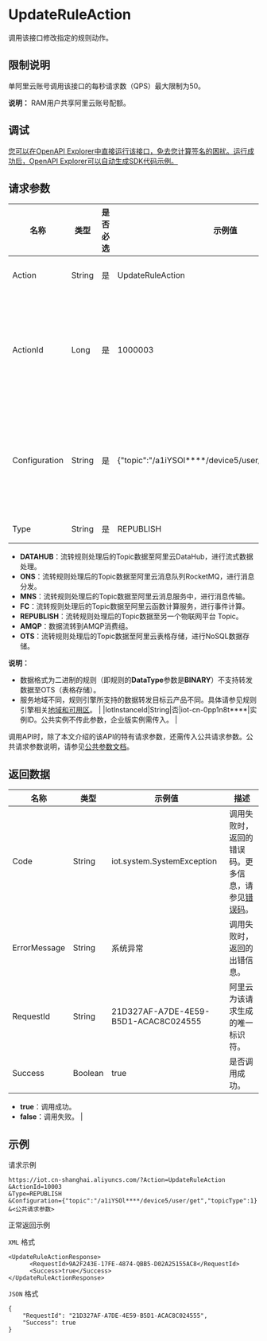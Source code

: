 # UpdateRuleAction

调用该接口修改指定的规则动作。

## 限制说明

单阿里云账号调用该接口的每秒请求数（QPS）最大限制为50。

**说明：** RAM用户共享阿里云账号配额。

## 调试

[您可以在OpenAPI Explorer中直接运行该接口，免去您计算签名的困扰。运行成功后，OpenAPI Explorer可以自动生成SDK代码示例。](https://api.aliyun.com/#product=Iot&api=UpdateRuleAction&type=RPC&version=2018-01-20)

## 请求参数

|名称|类型|是否必选|示例值|描述|
|--|--|----|---|--|
|Action|String|是|UpdateRuleAction|系统规定参数。取值：UpdateRuleAction。 |
|ActionId|Long|是|1000003|要修改的规则动作ID。调用[CreateRuleAction](~~69586~~)成功创建规则动作后返回的**ActionId**参数值，您也可以调用[ListRuleActions](~~69517~~)从返回结果中查看对应规则动作的**Id**参数值。 |
|Configuration|String|是|\{"topic":"/a1iYSOl\*\*\*\*/device5/user/get","topicType":1\}|该规则动作的配置信息。不同规则动作类型所需配置内容不同。具体要求，请参见[CreateRuleAction](~~69586~~)的请求参数补充说明中的各规则动作类型的Configuration描述。 |
|Type|String|是|REPUBLISH|规则动作类型，取值：

 -   **DATAHUB**：流转规则处理后的Topic数据至阿里云DataHub，进行流式数据处理。
-   **ONS**：流转规则处理后的Topic数据至阿里云消息队列RocketMQ，进行消息分发。
-   **MNS**：流转规则处理后的Topic数据至阿里云消息服务中，进行消息传输。
-   **FC**：流转规则处理后的Topic数据至阿里云函数计算服务，进行事件计算。
-   **REPUBLISH**：流转规则处理后的Topic数据至另一个物联网平台 Topic。
-   **AMQP**：数据流转到AMQP消费组。
-   **OTS**：流转规则处理后的Topic数据至阿里云表格存储，进行NoSQL数据存储。

 **说明：**

-   数据格式为二进制的规则（即规则的**DataType**参数是**BINARY**）不支持转发数据至OTS（表格存储）。
-   服务地域不同，规则引擎所支持的数据转发目标云产品不同。具体请参见规则引擎相关[地域和可用区](~~85669~~)。 |
|IotInstanceId|String|否|iot-cn-0pp1n8t\*\*\*\*|实例ID。公共实例不传此参数，企业版实例需传入。 |

调用API时，除了本文介绍的该API的特有请求参数，还需传入公共请求参数。公共请求参数说明，请参见[公共参数文档](~~30561~~)。

## 返回数据

|名称|类型|示例值|描述|
|--|--|---|--|
|Code|String|iot.system.SystemException|调用失败时，返回的错误码。更多信息，请参见[错误码](~~87387~~)。 |
|ErrorMessage|String|系统异常|调用失败时，返回的出错信息。 |
|RequestId|String|21D327AF-A7DE-4E59-B5D1-ACAC8C024555|阿里云为该请求生成的唯一标识符。 |
|Success|Boolean|true|是否调用成功。

 -   **true**：调用成功。
-   **false**：调用失败。 |

## 示例

请求示例

```
https://iot.cn-shanghai.aliyuncs.com/?Action=UpdateRuleAction
&ActionId=10003
&Type=REPUBLISH
&Configuration={"topic":"/a1iYSOl****/device5/user/get","topicType":1}
&<公共请求参数>
```

正常返回示例

`XML` 格式

```
<UpdateRuleActionResponse>
      <RequestId>9A2F243E-17FE-4874-QBB5-D02A25155AC8</RequestId>
      <Success>true</Success>
</UpdateRuleActionResponse>
```

`JSON` 格式

```
{
    "RequestId": "21D327AF-A7DE-4E59-B5D1-ACAC8C024555",
    "Success": true
}
```

